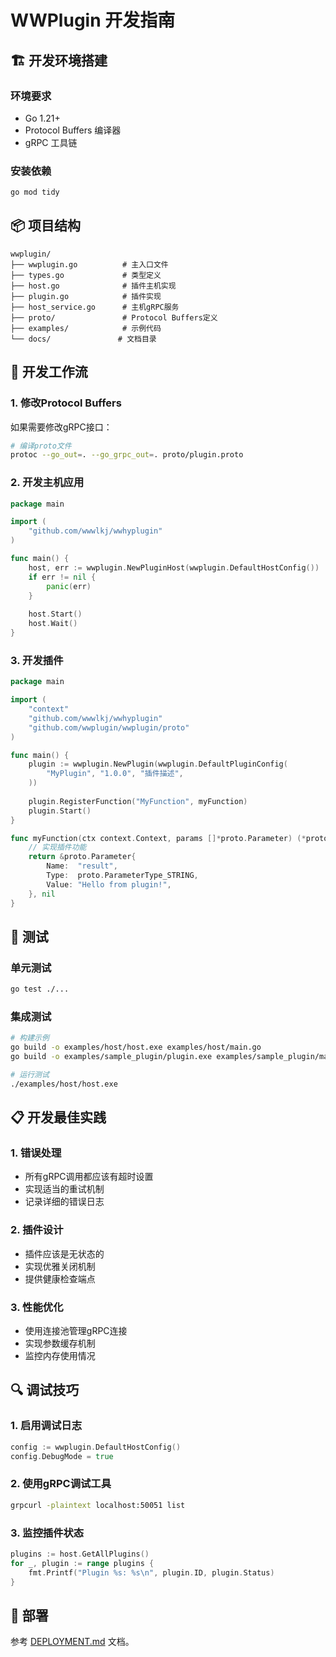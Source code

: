 # WWPlugin 开发指南

## 🏗️ 开发环境搭建

### 环境要求
- Go 1.21+
- Protocol Buffers 编译器
- gRPC 工具链

### 安装依赖
```bash
go mod tidy
```

## 📦 项目结构

```
wwplugin/
├── wwplugin.go          # 主入口文件
├── types.go             # 类型定义
├── host.go              # 插件主机实现
├── plugin.go            # 插件实现
├── host_service.go      # 主机gRPC服务
├── proto/               # Protocol Buffers定义
├── examples/            # 示例代码
└── docs/               # 文档目录
```

## 🔧 开发工作流

### 1. 修改Protocol Buffers

如果需要修改gRPC接口：

```bash
# 编译proto文件
protoc --go_out=. --go_grpc_out=. proto/plugin.proto
```

### 2. 开发主机应用

```go
package main

import (
    "github.com/wwwlkj/wwhyplugin"
)

func main() {
    host, err := wwplugin.NewPluginHost(wwplugin.DefaultHostConfig())
    if err != nil {
        panic(err)
    }
    
    host.Start()
    host.Wait()
}
```

### 3. 开发插件

```go
package main

import (
    "context"
    "github.com/wwwlkj/wwhyplugin"
    "github.com/wwplugin/wwplugin/proto"
)

func main() {
    plugin := wwplugin.NewPlugin(wwplugin.DefaultPluginConfig(
        "MyPlugin", "1.0.0", "插件描述",
    ))
    
    plugin.RegisterFunction("MyFunction", myFunction)
    plugin.Start()
}

func myFunction(ctx context.Context, params []*proto.Parameter) (*proto.Parameter, error) {
    // 实现插件功能
    return &proto.Parameter{
        Name:  "result",
        Type:  proto.ParameterType_STRING,
        Value: "Hello from plugin!",
    }, nil
}
```

## 🧪 测试

### 单元测试
```bash
go test ./...
```

### 集成测试
```bash
# 构建示例
go build -o examples/host/host.exe examples/host/main.go
go build -o examples/sample_plugin/plugin.exe examples/sample_plugin/main.go

# 运行测试
./examples/host/host.exe
```

## 📋 开发最佳实践

### 1. 错误处理
- 所有gRPC调用都应该有超时设置
- 实现适当的重试机制
- 记录详细的错误日志

### 2. 插件设计
- 插件应该是无状态的
- 实现优雅关闭机制
- 提供健康检查端点

### 3. 性能优化
- 使用连接池管理gRPC连接
- 实现参数缓存机制
- 监控内存使用情况

## 🔍 调试技巧

### 1. 启用调试日志
```go
config := wwplugin.DefaultHostConfig()
config.DebugMode = true
```

### 2. 使用gRPC调试工具
```bash
grpcurl -plaintext localhost:50051 list
```

### 3. 监控插件状态
```go
plugins := host.GetAllPlugins()
for _, plugin := range plugins {
    fmt.Printf("Plugin %s: %s\n", plugin.ID, plugin.Status)
}
```

## 🚀 部署

参考 [DEPLOYMENT.md](../DEPLOYMENT.md) 文档。